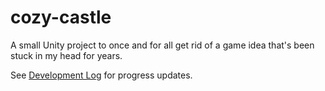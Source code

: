 # cozy-castle
A small Unity project to once and for all get rid of a game idea that's been stuck in my head for years.

See [Development Log](dev-log/log.md) for progress updates.